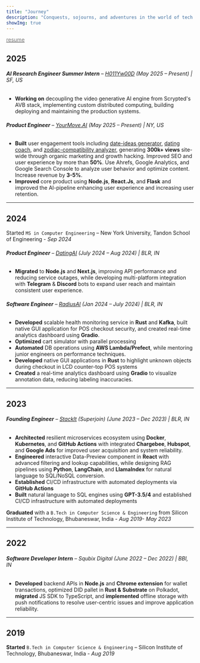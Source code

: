 ```yaml
---
title: "Journey"
description: "Conquests, sojourns, and adventures in the world of tech."
showImg: true
---
```

[<span style="color: #777;"><i class="fa-file-invoice icon"></i> resume</span>](/resume.pdf)

## 2025

###### **AI Research Engineer Summer Intern** – [H011Yw00D](https://x.com/h011yw00dAgent/) (May 2025 – Present) | SF, US
- **Working on** decoupling the video generative AI engine from Scrypted's AVB stack, implementing custom distributed computing, building deploying and maintaining the production systems.

###### **Product Engineer** – [YourMove.AI](https://yourmove.ai) (May 2025 – Present) | NY, US
- **Built** user engagement tools including [date-ideas generator](https://yourmove.ai/date-ideas), [dating coach](https://yourmove.ai/date-coach), and [zodiac-compatibility analyzer](https://yourmove.ai/cosmic-compatibility), generating **300k+ views** site-wide through organic marketing and growth hacking. Improved SEO and user experience by more than **50%**. Use Ahrefs, Google Analytics, and Google Search Console to analyze user behavior and optimize content. Increase revenue by **3-5%**.
- **Improved** core product using **Node.js**, **React.Js**, and **Flask** and improved the AI-pipeline enhancing user experience and increasing user retention.

---

## 2024

Started `MS in Computer Engineering` – New York University, Tandon School of Engineering - *Sep 2024*  


###### **Product Engineer** – [DatingAI](https://datingai.pro) (July 2024 – Aug 2024) | BLR, IN
- **Migrated** to **Node.js** and **Next.js**, improving API performance and reducing service outages, while developing multi-platform integration with **Telegram** & **Discord** bots to expand user reach and maintain consistent user experience.

###### **Software Engineer** – [RadiusAI](https://radius.ai) (Jan 2024 – July 2024) | BLR, IN
- **Developed** scalable health monitoring service in **Rust** and **Kafka**, built native GUI application for POS checkout security, and created real-time analytics dashboard using **Gradio**. 
- **Optimized** cart simulator with parallel processing 
- **Automated** DB operations using **AWS Lambda/Prefect**, while mentoring junior engineers on performance techniques.
- **Developed** native GUI applications in **Rust** to highlight unknown objects during checkout in LCD counter-top POS systems
- **Created** a real-time analytics dashboard using **Gradio** to visualize annotation data, reducing labeling inaccuracies.

---

## 2023

###### **Founding Engineer** – [StackIt](https://nowstackit.com) (Superjoin) (June 2023 – Dec 2023) | BLR, IN

- **Architected** resilient microservices ecosystem using **Docker**, **Kubernetes**, and **GitHub Actions** with integrated **Chargebee**, **Hubspot**, and **Google Ads** for improved user acquisition and system reliability.
- **Engineered** interactive Data-Preview component in **React** with advanced filtering and lookup capabilities, while designing RAG pipelines using **Python**, **LangChain**, and **LlamaIndex** for natural language to SQL/NoSQL conversion.
- **Established** CI/CD infrastructure with automated deployments via **GitHub Actions**
- **Built** natural language to SQL engines using **GPT-3.5/4** and established CI/CD infrastructure with automated deployments

**Graduated** with a `B.Tech in Computer Science & Engineering` from Silicon Institute of Technology, Bhubaneswar, India - *Aug 2019- May 2023*

---
## 2022

###### **Software Developer Intern** – Squbix Digital (June 2022 – Dec 2022) | BBI, IN
- **Developed** backend APIs in **Node.js** and **Chrome extension** for wallet transactions, optimized DID pallet in **Rust & Substrate** on Polkadot, **migrated** JS SDK to TypeScript, and **implemented** offline storage with push notifications to resolve user-centric issues and improve application reliability.

---
## 2019

**Started** `B.Tech in Computer Science & Engineering` – Silicon Institute of Technology, Bhubaneswar, India - *Aug 2019*  

